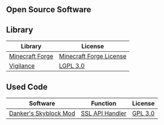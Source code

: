 ## Open Source Software

## Library
| Library                                                                        | License                                                                                                           |
|--------------------------------------------------------------------------------|-------------------------------------------------------------------------------------------------------------------|
| [Minecraft Forge](https://github.com/MinecraftForge/MinecraftForge/tree/1.8.9) | [Minecraft Forge License](https://github.com/MinecraftForge/MinecraftForge/blob/1.8.9/MinecraftForge-License.txt) |
| [Vigilance](https://github.com/Sk1erLLC/Vigilance)                             | [LGPL 3.0](https://www.gnu.org/licenses/lgpl-3.0-standalone.html)                                                 |

## Used Code
| Software                                                               | Function              | License                                                                                            |
|------------------------------------------------------------------------|-----------------------|----------------------------------------------------------------------------------------------------|
| [Danker's Skyblock Mod](https://github.com/bowser0000/SkyblockMod/)    | [SSL API Handler](https://github.com/bowser0000/SkyblockMod/blob/master/src/main/java/me/Danker/handlers/APIHandler.java)       | [GPL 3.0](https://www.gnu.org/licenses/gpl-3.0-standalone.html) |
